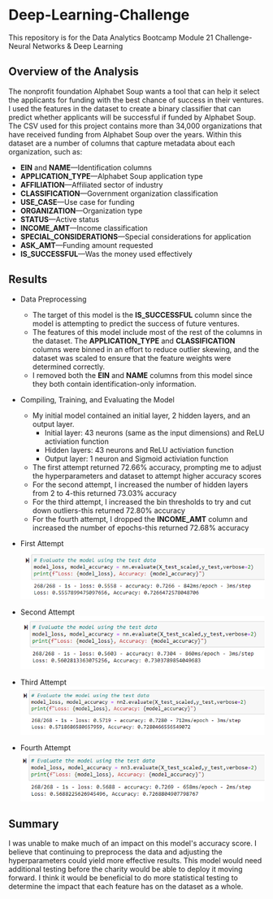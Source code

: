 # Deep-Learning-Challenge
This repository is for the Data Analytics Bootcamp Module 21 Challenge-Neural Networks &amp; Deep Learning

## Overview of the Analysis
The nonprofit foundation Alphabet Soup wants a tool that can help it select the applicants for funding with the best chance of success in their ventures. I used the features in the dataset to create a binary classifier that can predict whether applicants will be successful if funded by Alphabet Soup.
The CSV used for this project contains more than 34,000 organizations that have received funding from Alphabet Soup over the years. Within this dataset are a number of columns that capture metadata about each organization, such as:

* **EIN** and **NAME**—Identification columns
* **APPLICATION_TYPE**—Alphabet Soup application type
* **AFFILIATION**—Affiliated sector of industry
* **CLASSIFICATION**—Government organization classification
* **USE_CASE**—Use case for funding
* **ORGANIZATION**—Organization type
* **STATUS**—Active status
* **INCOME_AMT**—Income classification
* **SPECIAL_CONSIDERATIONS**—Special considerations for application
* **ASK_AMT**—Funding amount requested
* **IS_SUCCESSFUL**—Was the money used effectively


## Results

* Data Preprocessing
  * The target of this model is the **IS_SUCCESSFUL** column since the model is attempting to predict the success of future ventures.
  * The features of this model include most of the rest of the columns in the dataset. The **APPLICATION_TYPE** and **CLASSIFICATION** columns were binned in an effort to reduce outlier skewing, and the dataset was scaled to ensure that the feature weights were determined correctly.
  * I removed both the **EIN** and **NAME** columns from this model since they both contain identification-only information.


* Compiling, Training, and Evaluating the Model
  * My initial model contained an initial layer, 2 hidden layers, and an output layer.
     * Initial layer: 43 neurons (same as the input dimensions) and ReLU activiation function
     * Hidden layers: 43 neurons and ReLU activiation function
     * Output layer: 1 neuron and Sigmoid activiation function
  * The first attempt returned 72.66% accuracy, prompting me to adjust the hyperparameters and dataset to attempt higher accuracy scores
  * For the second attempt, I increased the number of hidden layers from 2 to 4-this returned 73.03% accuracy
  * For the third attempt, I increased the bin thresholds to try and cut down outliers-this returned 72.80% accuracy
  * For the fourth attempt, I dropped the **INCOME_AMT** column and increased the number of epochs-this returned 72.68% accuracy


* First Attempt
![attempt1](Images/attempt1.PNG)

 
* Second Attempt
![attempt2](Images/attempt2.PNG)


* Third Attempt
![attempt3](Images/attempt3.PNG)


* Fourth Attempt
![attempt4](Images/attempt4.PNG)


## Summary
I was unable to make much of an impact on this model's accuracy score. I believe that continuing to preprocess the data and adjusting the hyperparameters could yield more effective results. This model would need additional testing before the charity would be able to deploy it moving forward. I think it would be beneficial to do more statistical testing to determine the impact that each feature has on the dataset as a whole.
